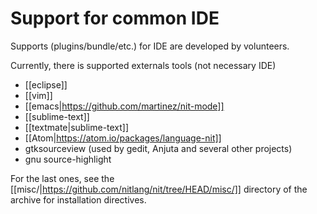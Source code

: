 # Support for common IDE

Supports (plugins/bundle/etc.) for IDE are developed by volunteers.

Currently, there is supported externals tools (not necessary IDE)

* [[eclipse]]
* [[vim]]
* [[emacs|https://github.com/martinez/nit-mode]]
* [[sublime-text]]
* [[textmate|sublime-text]]
* [[Atom|https://atom.io/packages/language-nit]]
* gtksourceview (used by gedit, Anjuta and several other projects)
* gnu source-highlight

For the last ones, see the [[misc/|https://github.com/nitlang/nit/tree/HEAD/misc/]] directory of the archive for installation directives.
